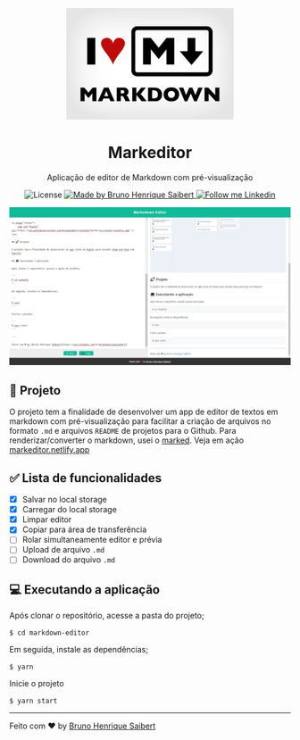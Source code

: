 <p align="center">
    <img alt="Markeditor" src="https://raw.githubusercontent.com/BrunoSaibert/markdown-editor/master/assets/logo.png" width="300" />
</p>

<h1 align="center">
  Markeditor
</h1>

<p align="center">Aplicação de editor de Markdown com pré-visualização</p>

<p align="center">
  <img alt="License" src="https://img.shields.io/badge/license-MIT-191A1E">

  <a href="https://github.com/BrunoSaibert">
    <img alt="Made by Bruno Henrique Saibert" src="https://img.shields.io/badge/Made%20by-Bruno%20Henrique%20Saibert-191A1E">
  </a>

  <a href="https://linkedin.com/in/brunohenriquesaibert">
    <img alt="Follow me Linkedin" src="https://img.shields.io/badge/Follow%20up-brunohenriquesaibert-191A1E?style=social&logo=linkedin">
  </a>
</p>

<p align="center">
    <img alt="Markdown Editor" src="https://raw.githubusercontent.com/BrunoSaibert/markdown-editor/master/assets/markdown.jpg" />
</p>

## 🚀 Projeto

O projeto tem a finalidade de desenvolver um app de editor de textos em markdown com pré-visualização para facilitar a criação de arquivos no formato `.md` e arquivos `README` de projetos para o Github. Para renderizar/converter o markdown, usei o [marked](https://github.com/markedjs/marked). Veja em ação [markeditor.netlify.app](https://markeditor.netlify.app/)

## ✅ Lista de funcionalidades

- [x] Salvar no local storage
- [x] Carregar do local storage
- [x] Limpar editor
- [x] Copiar para área de transferência
- [ ] Rolar simultaneamente editor e prévia
- [ ] Upload de arquivo `.md`
- [ ] Download do arquivo `.md`

## 💻 Executando a aplicação

Após clonar o repositório, acesse a pasta do projeto;

```
$ cd markdown-editor
```

Em seguida, instale as dependências;

```
$ yarn
```

Inicie o projeto

```
$ yarn start
```

---

Feito com ♥ by [Bruno Henrique Saibert](https://www.linkedin.com/in/brunohenriquesaibert)
